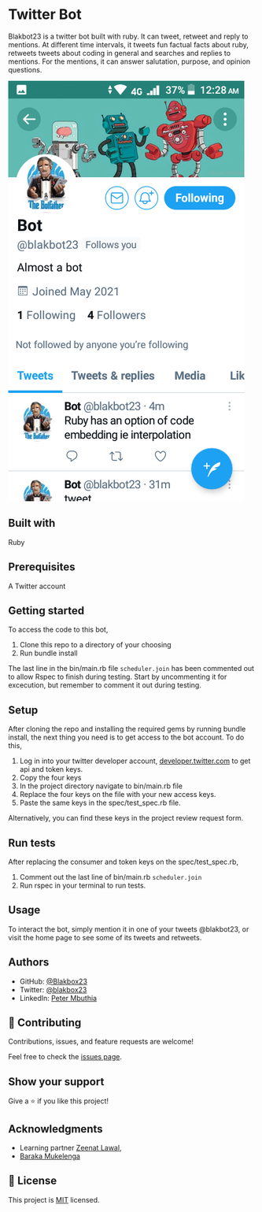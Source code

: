 # Twitter Bot
Blakbot23 is a twitter bot built with ruby. It can tweet, retweet and reply to mentions. At different time intervals, it tweets fun factual facts about ruby, retweets tweets about coding in general and searches and replies to mentions. For the mentions, it can answer salutation, purpose, and opinion questions.

![screenshot](./assets/twitter-mobi.png)

## Built with
Ruby

## Prerequisites
A Twitter account

## Getting started
To access the code to this bot,
1. Clone this repo to a directory of your choosing
2. Run bundle install

The last line in the bin/main.rb file `scheduler.join` has been commented out to allow Rspec to finish during testing. Start by uncommenting it for excecution, 
but remember to comment it out during testing.

## Setup
After cloning the repo and installing the required gems by running bundle install, the next thing you need is to get access to the bot account. To do this, 
1. Log in into your twitter developer account, [developer.twitter.com](developer.twitter.com) to get api and token keys.
2. Copy the four keys 
3. In the project directory navigate to bin/main.rb file
4. Replace the four keys on the file with your new access keys.
5. Paste the same keys in the spec/test_spec.rb file.

Alternatively, you can find these keys in the project review request form.

## Run tests
After replacing the consumer and token keys on the spec/test_spec.rb,
1. Comment out the last line of bin/main.rb `scheduler.join`
2. Run rspec in your terminal to run tests.

## Usage
To interact the bot, simply mention it in one of your tweets @blakbot23, or visit the home page to see some of its tweets and retweets.

## Authors
- GitHub: [@Blakbox23](https://github.com/blakbox23)
- Twitter: [@blakbox23](https://twitter.com/blakbox23)
- LinkedIn: [Peter Mbuthia](https://www.linkedin.com/in/peter-mbuthia-b15791182/)

## 🤝 Contributing

Contributions, issues, and feature requests are welcome!

Feel free to check the [issues page](https://github.com/blakbox23/bot/issues).

## Show your support

Give a ⭐️ if you like this project!

## Acknowledgments

- Learning partner [Zeenat Lawal](https://github.com/ZeenatLawal), 
- [Baraka Mukelenga](https://github.com/barackm)



## 📝 License

This project is [MIT](https://github.com/git/git-scm.com/blob/master/MIT-LICENSE.txt) licensed.
